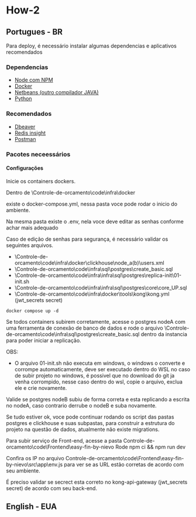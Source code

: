 # How-2

## Portugues - BR

Para deploy, é necessário instalar algumas dependencias e aplicativos recomendados

### Dependencias

* [Node com NPM](https://nodejs.org/en/download)
* [Docker](https://hub.docker.com/welcome)
* [Netbeans (outro compilador JAVA)](https://netbeans.apache.org/front/main/download/)
* [Python](https://www.python.org/downloads/)

### Recomendados

* [Dbeaver](https://dbeaver.io/download/)
* [Redis insight](https://redis.io/downloads/)
* [Postman](https://www.postman.com/downloads/)

### Pacotes neceessários

#### Configurações

Inicie os containers dockers.

Dentro de \Controle-de-orcamento\code\infra\docker

existe o docker-compose.yml, nessa pasta voce pode rodar o inicio do ambiente.

Na mesma pasta existe o .env, nela voce deve editar as senhas conforme achar mais adequado

Caso de edição de senhas para segurança, é necessário validar os seguintes arquivos.

* \Controle-de-orcamento\code\infra\docker\clickhouse\node_a(b)\users.xml
* \Controle-de-orcamento\code\infra\sql\postgres\create_basic.sql
* \Controle-de-orcamento\code\infra\infra\sql\postgres\replica-init\01-init.sh
* \Controle-de-orcamento\code\infra\infra\sql\postgres\core\core_UP.sql
* \Controle-de-orcamento\code\infra\docker\tools\kong\kong.yml (jwt_secrets secret)

``` shell
docker compose up -d
```

Se todos containers subirem corretamente, acesse o postgres nodeA com uma ferramenta de conexão de banco de dados e rode o arquivo \Controle-de-orcamento\code\infra\sql\postgres\create_basic.sql dentro da instancia para poder iniciar a replicação.

OBS:

* O arquivo 01-init.sh não executa em windows, o windows o converte e corrompe automaticamente, deve ser executado dentro do WSL no caso de subir projeto no windows, é possivel que no download do git ja venha corrompido, nesse caso dentro do wsl, copie o arquivo, exclua ele e crie novamente.

Valide se postgres nodeB subiu de forma correta e esta replicando a escrita no nodeA, caso contrario derrube o nodeB e suba novamente.

Se tudo estiver ok, voce pode continuar rodando os script das pastas postgres e clickhouse e suas subpastas, para construir a estrutura do projeto na questão de dados, atualmente não existe migrations.

Para subir serviço de Front-end, acesse a pasta  Controle-de-orcamento\code\Frontend\easy-fin-by-nievo
Rode npm ci && npm run dev

Confira os IP no arquivo Controle-de-orcamento\code\Frontend\easy-fin-by-nievo\src\app\env.js para ver se as URL estão corretas de acordo com seu ambiente.

É preciso validar se secrect esta correto no kong-api-gateway (jwt_secrets secret) de acordo com seu back-end.

## English - EUA

